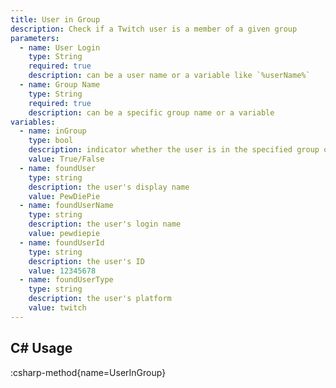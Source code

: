 ```yaml
---
title: User in Group
description: Check if a Twitch user is a member of a given group
parameters:
  - name: User Login
    type: String
    required: true
    description: can be a user name or a variable like `%userName%`
  - name: Group Name
    type: String
    required: true
    description: can be a specific group name or a variable
variables:
  - name: inGroup
    type: bool
    description: indicator whether the user is in the specified group or not
    value: True/False
  - name: foundUser
    type: string
    description: the user's display name
    value: PewDiePie
  - name: foundUserName
    type: string
    description: the user's login name
    value: pewdiepie
  - name: foundUserId
    type: string
    description: the user's ID
    value: 12345678
  - name: foundUserType
    type: string
    description: the user's platform
    value: twitch
---
```


## C# Usage
:csharp-method{name=UserInGroup}
